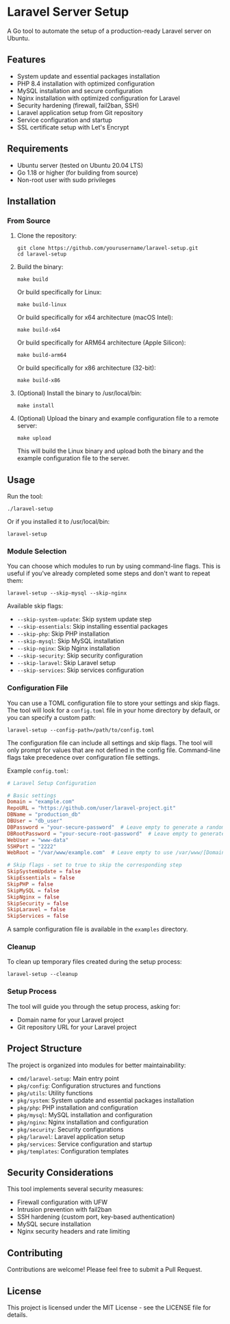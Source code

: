 # Laravel Server Setup

A Go tool to automate the setup of a production-ready Laravel server on Ubuntu.

## Features

- System update and essential packages installation
- PHP 8.4 installation with optimized configuration
- MySQL installation and secure configuration
- Nginx installation with optimized configuration for Laravel
- Security hardening (firewall, fail2ban, SSH)
- Laravel application setup from Git repository
- Service configuration and startup
- SSL certificate setup with Let's Encrypt

## Requirements

- Ubuntu server (tested on Ubuntu 20.04 LTS)
- Go 1.18 or higher (for building from source)
- Non-root user with sudo privileges

## Installation

### From Source

1. Clone the repository:
   ```
   git clone https://github.com/yourusername/laravel-setup.git
   cd laravel-setup
   ```

2. Build the binary:
   ```
   make build
   ```

   Or build specifically for Linux:
   ```
   make build-linux
   ```

   Or build specifically for x64 architecture (macOS Intel):
   ```
   make build-x64
   ```

   Or build specifically for ARM64 architecture (Apple Silicon):
   ```
   make build-arm64
   ```

   Or build specifically for x86 architecture (32-bit):
   ```
   make build-x86
   ```

3. (Optional) Install the binary to /usr/local/bin:
   ```
   make install
   ```

4. (Optional) Upload the binary and example configuration file to a remote server:
   ```
   make upload
   ```
   This will build the Linux binary and upload both the binary and the example configuration file to the server.

## Usage

Run the tool:

```
./laravel-setup
```

Or if you installed it to /usr/local/bin:

```
laravel-setup
```

### Module Selection

You can choose which modules to run by using command-line flags. This is useful if you've already completed some steps and don't want to repeat them:

```
laravel-setup --skip-mysql --skip-nginx
```

Available skip flags:

- `--skip-system-update`: Skip system update step
- `--skip-essentials`: Skip installing essential packages
- `--skip-php`: Skip PHP installation
- `--skip-mysql`: Skip MySQL installation
- `--skip-nginx`: Skip Nginx installation
- `--skip-security`: Skip security configuration
- `--skip-laravel`: Skip Laravel setup
- `--skip-services`: Skip services configuration

### Configuration File

You can use a TOML configuration file to store your settings and skip flags. The tool will look for a `config.toml` file in your home directory by default, or you can specify a custom path:

```
laravel-setup --config-path=/path/to/config.toml
```

The configuration file can include all settings and skip flags. The tool will only prompt for values that are not defined in the config file. Command-line flags take precedence over configuration file settings.

Example `config.toml`:

```toml
# Laravel Setup Configuration

# Basic settings
Domain = "example.com"
RepoURL = "https://github.com/user/laravel-project.git"
DBName = "production_db"
DBUser = "db_user"
DBPassword = "your-secure-password"  # Leave empty to generate a random password
DBRootPassword = "your-secure-root-password"  # Leave empty to generate a random password
WebUser = "www-data"
SSHPort = "2222"
WebRoot = "/var/www/example.com"  # Leave empty to use /var/www/[Domain]

# Skip flags - set to true to skip the corresponding step
SkipSystemUpdate = false
SkipEssentials = false
SkipPHP = false
SkipMySQL = false
SkipNginx = false
SkipSecurity = false
SkipLaravel = false
SkipServices = false
```

A sample configuration file is available in the `examples` directory.

### Cleanup

To clean up temporary files created during the setup process:

```
laravel-setup --cleanup
```

### Setup Process

The tool will guide you through the setup process, asking for:

- Domain name for your Laravel project
- Git repository URL for your Laravel project

## Project Structure

The project is organized into modules for better maintainability:

- `cmd/laravel-setup`: Main entry point
- `pkg/config`: Configuration structures and functions
- `pkg/utils`: Utility functions
- `pkg/system`: System update and essential packages installation
- `pkg/php`: PHP installation and configuration
- `pkg/mysql`: MySQL installation and configuration
- `pkg/nginx`: Nginx installation and configuration
- `pkg/security`: Security configurations
- `pkg/laravel`: Laravel application setup
- `pkg/services`: Service configuration and startup
- `pkg/templates`: Configuration templates

## Security Considerations

This tool implements several security measures:

- Firewall configuration with UFW
- Intrusion prevention with fail2ban
- SSH hardening (custom port, key-based authentication)
- MySQL secure installation
- Nginx security headers and rate limiting

## Contributing

Contributions are welcome! Please feel free to submit a Pull Request.

## License

This project is licensed under the MIT License - see the LICENSE file for details.
